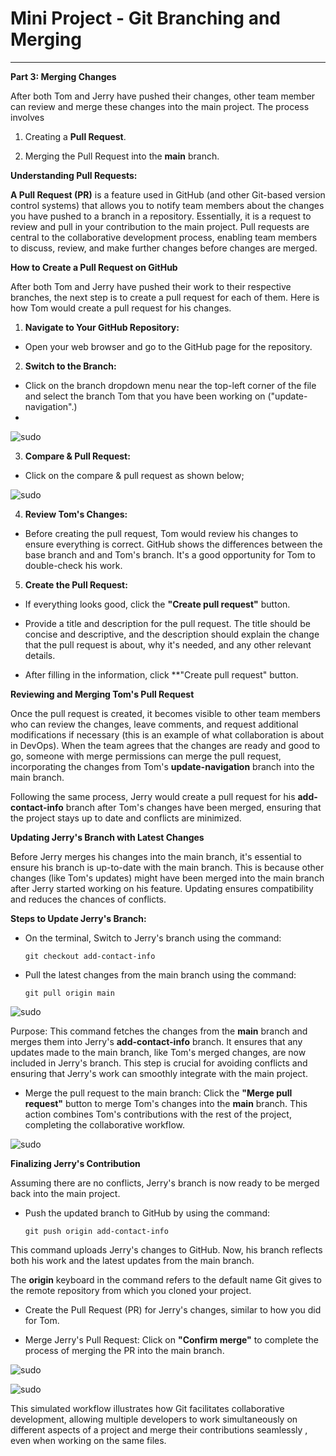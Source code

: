 # **Mini Project - Git Branching and Merging**
---

**Part 3: Merging Changes**


After both Tom and Jerry have pushed their changes, other team member can review and merge these changes into the main project. The process involves

1. Creating a **Pull Request**.

2. Merging the Pull Request into the **main** branch.


**Understanding Pull Requests:**

**A Pull Request (PR)** is a feature used in GitHub (and other Git-based version control systems) that allows you to notify team members about the changes you have pushed to a branch in a repository. Essentially, it is a request to review and pull in your contribution to the main project. Pull requests are central to the collaborative development process, enabling team members to discuss, review, and make further changes before changes are merged.


**How to Create a Pull Request on GitHub**

After both Tom and Jerry have pushed their work to their respective branches, the next step is to create a pull request for each of them. Here is how Tom would create a pull request for his changes.

1. **Navigate to Your GitHub Repository:**

* Open your web browser and go to the GitHub page for the repository.

2. **Switch to the Branch:**

* Click on the branch dropdown menu near the top-left corner of the file and select the branch Tom that you have been working on ("update-navigation".)
* 

![sudo](./img/1.GitHub_main_branch.png)


3. **Compare & Pull Request:**

* Click on the compare & pull request as shown below;


![sudo](./img/001.pull_request_update_navigation.png)

4. **Review Tom's Changes:**

* Before creating the pull request, Tom would review his changes to ensure everything is correct. GitHub shows the differences between the base branch and and Tom's branch. It's a good opportunity for Tom to double-check his work.

5. **Create the Pull Request:**

* If everything looks good, click the **"Create pull request"** button. 

* Provide a title and description for the pull request. The title should be concise and descriptive, and the description should explain the change that the pull request is about, why it's needed, and any other relevant details.

* After filling in the information, click **"Create pull request" button.


**Reviewing and Merging Tom's Pull Request**

Once the pull request is created, it becomes visible to other team members who can review the changes, leave comments, and request additional modifications if necessary (this is an example of what collaboration is about in DevOps). When the team agrees that the changes are ready and good to go, someone with merge permissions can merge the pull request, incorporating the changes from Tom's **update-navigation** branch into the main branch.

Following the same process, Jerry would create a pull request for his **add-contact-info** branch after Tom's changes have been merged, ensuring that the project stays up to date and conflicts are minimized.


**Updating Jerry's Branch with Latest Changes**

Before Jerry merges his changes into the main branch, it's essential to ensure his branch is up-to-date with the main branch. This is because other changes (like Tom's updates) might have been merged into the main branch after Jerry started working on his feature. Updating ensures compatibility and reduces the chances of conflicts.


**Steps to Update Jerry's Branch:**

* On the terminal, Switch to Jerry's branch using the command:
 
  ``git checkout add-contact-info``

* Pull the latest changes from the main branch using the command:
 
  ``git pull origin main``


![sudo](./img/09_Jerry_checkout_push.png)


 Purpose: This command fetches the changes from the **main** branch and merges them into Jerry's **add-contact-info** branch. It ensures that any updates made to the main branch, like Tom's merged changes, are now included in Jerry's branch. This step is crucial for avoiding conflicts and ensuring that Jerry's work can smoothly integrate with the main project.

* Merge the pull request to the main branch: Click the **"Merge pull request"** button to merge Tom's changes into the **main** branch. This action combines Tom's contributions with the rest of the project, completing the collaborative workflow.


![sudo](./img/005.Merge_Pull_Request.png)



**Finalizing Jerry's Contribution**

Assuming there are no conflicts, Jerry's branch is now ready to be merged back into the main project.

* Push the updated branch to GitHub by using the command: 
 
  ``git push origin add-contact-info``

This command uploads Jerry's changes to GitHub. Now, his branch reflects both his work and the latest updates from the main branch.

The **origin** keyboard in the command refers to the default name Git gives to the remote repository from which you cloned your project.

* Create the Pull Request (PR) for Jerry's changes, similar to how you did for Tom.

* Merge Jerry's Pull Request: Click on **"Confirm merge"** to complete the process of merging the PR into the main branch.


![sudo](./img/006.Confirm_Merge.png)


![sudo](./img/11_github_branches.png)


This simulated workflow illustrates how Git facilitates collaborative development, allowing multiple developers to work simultaneously on different aspects of a project and merge their contributions seamlessly , even when working on the same files.






